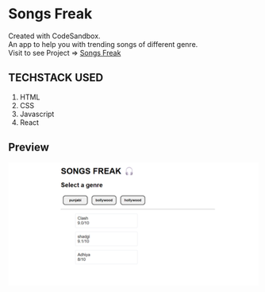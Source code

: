 # Songs Freak

Created with CodeSandbox.</br>
An app to help you with trending songs of different genre.</br>
Visit to see Project => [Songs Freak](https://70yty.csb.app/)

## TECHSTACK USED
1. HTML
2. CSS
3. Javascript
4. React

## Preview
![App preview](https://github.com/BatraAayush/songs-freak/blob/main/songs%20freak%20preview.png)
